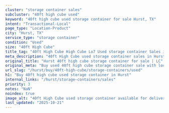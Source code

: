 ```yaml
---
cluster: "storage container sales"
subcluster: "40ft high cube used"
keyword: "40ft high cube used storage container for sale Hurst, TX"
intent: "Transactional-Local"
page_type: "Location-Product"
city: "Hurst, TX"
service_type: "storage container"
condition: "Used"
size: "40ft High Cube"
title_tag: "40ft High Cube High Cube Lo7 Used storage container Sales in Hurst | LC Container"
meta_description: "40ft High Cube used storage container sales in Hurst. High cube containers with extra height. Fast delivery, competitive pricing. Serving storage containers area. Quote ID: 6BG. Call (214) 524-4168 for your free quote today."
original_title: "Hurst 40ft high cube storage container for sale | LC"
original_meta: "Buy used 40ft high cube storage container sale with local delivery in Hurst, TX. LC Container — local Since 2003. Request a fast quote today."
url_slug: "/hurst/buy/40ft-high-cube/storage-containers/used"
h1: "Buy 40ft high cube used storage container in Hurst"
internal_links: "/hurst/storage-containers/sales"
priority: 3
notes: "NaN"
noindex: true
image_alt: "40ft High Cube used storage container available for delivery in Hurst"
last_updated: "2025-10-21"
---
```


<!-- TODO: Add unique city/inventory copy, images, and internal links here. -->
